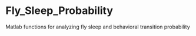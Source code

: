 # Fly_Sleep_Probability
Matlab functions for analyzing fly sleep and behavioral transition probability

